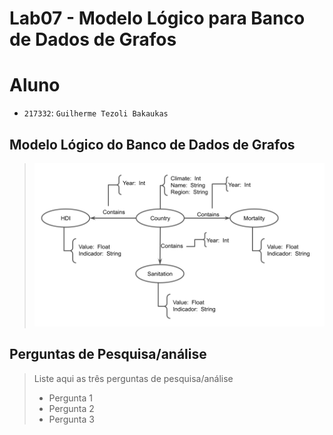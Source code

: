 # Lab07 - Modelo Lógico para Banco de Dados de Grafos

# Aluno
* `217332`: `Guilherme Tezoli Bakaukas`

## Modelo Lógico do Banco de Dados de Grafos

>
> ![Diagrama de Orquestração](images/modelo-logico.png)

## Perguntas de Pesquisa/análise

> Liste aqui as três perguntas de pesquisa/análise
> * Pergunta 1
> * Pergunta 2
> * Pergunta 3
